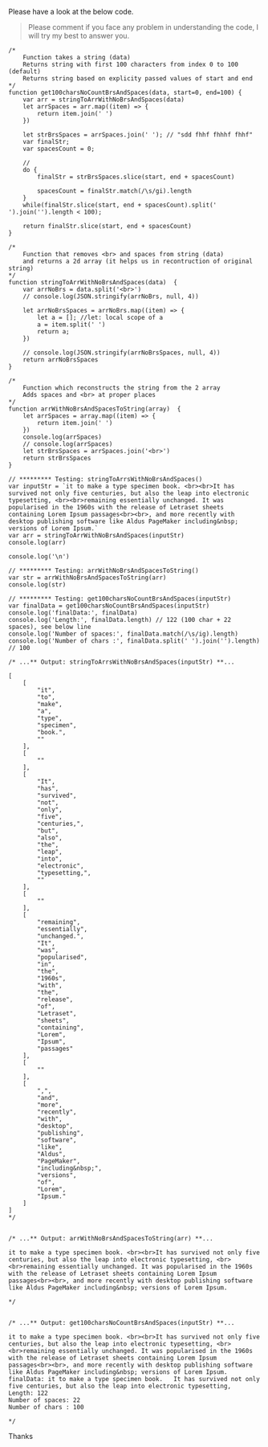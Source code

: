 Please have a look at the below code.

> Please comment if you face any problem in understanding the code, I will try my best to answer you. 

    /*
    	Function takes a string (data)
    	Returns string with first 100 characters from index 0 to 100 (default)
    	Returns string based on explicity passed values of start and end
    */
    function get100charsNoCountBrsAndSpaces(data, start=0, end=100) {
    	var arr = stringToArrWithNoBrsAndSpaces(data)
    	let arrSpaces = arr.map((item) => {
    		return item.join(' ')
    	})

    	let strBrsSpaces = arrSpaces.join(' '); // "sdd fhhf fhhhf fhhf"
    	var finalStr;
    	var spacesCount = 0;

        // 
    	do {
    		finalStr = strBrsSpaces.slice(start, end + spacesCount)
    		
    		spacesCount = finalStr.match(/\s/gi).length
    	} 
    	while(finalStr.slice(start, end + spacesCount).split(' ').join('').length < 100);
    	
        return finalStr.slice(start, end + spacesCount)
    }

    /*
    	Function that removes <br> and spaces from string (data) 
    	and returns a 2d array (it helps us in recontruction of original string)
    */
    function stringToArrWithNoBrsAndSpaces(data)  {
    	var arrNoBrs = data.split('<br>')
    	// console.log(JSON.stringify(arrNoBrs, null, 4))

    	let arrNoBrsSpaces = arrNoBrs.map((item) => {
    		let a = []; //let: local scope of a
    		a = item.split(' ')
    		return a;
    	})

    	// console.log(JSON.stringify(arrNoBrsSpaces, null, 4))
    	return arrNoBrsSpaces
    }

    /*
    	Function which reconstructs the string from the 2 array
    	Adds spaces and <br> at proper places
    */
    function arrWithNoBrsAndSpacesToString(array)  {
    	let arrSpaces = array.map((item) => {
    		return item.join(' ')
    	})
    	console.log(arrSpaces)
    	// console.log(arrSpaces)
    	let strBrsSpaces = arrSpaces.join('<br>')
    	return strBrsSpaces
    }

    // ********* Testing: stringToArrsWithNoBrsAndSpaces()
    var inputStr = `it to make a type specimen book. <br><br>It has survived not only five centuries, but also the leap into electronic typesetting, <br><br>remaining essentially unchanged. It was popularised in the 1960s with the release of Letraset sheets containing Lorem Ipsum passages<br><br>, and more recently with desktop publishing software like Aldus PageMaker including&nbsp; versions of Lorem Ipsum.`
    var arr = stringToArrWithNoBrsAndSpaces(inputStr)
    console.log(arr)

    console.log('\n')

    // ********* Testing: arrWithNoBrsAndSpacesToString()
    var str = arrWithNoBrsAndSpacesToString(arr)
    console.log(str)

    // ********* Testing: get100charsNoCountBrsAndSpaces(inputStr)
    var finalData = get100charsNoCountBrsAndSpaces(inputStr)
    console.log('finalData:', finalData)
    console.log('Length:', finalData.length) // 122 (100 char + 22 spaces), see below line
    console.log('Number of spaces:', finalData.match(/\s/ig).length)
    console.log('Number of chars :', finalData.split(' ').join('').length) // 100

    /* ...** Output: stringToArrsWithNoBrsAndSpaces(inputStr) **...

    [
        [
            "it",
            "to",
            "make",
            "a",
            "type",
            "specimen",
            "book.",
            ""
        ],
        [
            ""
        ],
        [
            "It",
            "has",
            "survived",
            "not",
            "only",
            "five",
            "centuries,",
            "but",
            "also",
            "the",
            "leap",
            "into",
            "electronic",
            "typesetting,",
            ""
        ],
        [
            ""
        ],
        [
            "remaining",
            "essentially",
            "unchanged.",
            "It",
            "was",
            "popularised",
            "in",
            "the",
            "1960s",
            "with",
            "the",
            "release",
            "of",
            "Letraset",
            "sheets",
            "containing",
            "Lorem",
            "Ipsum",
            "passages"
        ],
        [
            ""
        ],
        [
            ",",
            "and",
            "more",
            "recently",
            "with",
            "desktop",
            "publishing",
            "software",
            "like",
            "Aldus",
            "PageMaker",
            "including&nbsp;",
            "versions",
            "of",
            "Lorem",
            "Ipsum."
        ]
    ]
    */


    /* ...** Output: arrWithNoBrsAndSpacesToString(arr) **...

    it to make a type specimen book. <br><br>It has survived not only five centuries, but also the leap into electronic typesetting, <br><br>remaining essentially unchanged. It was popularised in the 1960s with the release of Letraset sheets containing Lorem Ipsum passages<br><br>, and more recently with desktop publishing software like Aldus PageMaker including&nbsp; versions of Lorem Ipsum.

    */


    /* ...** Output: get100charsNoCountBrsAndSpaces(inputStr) **...

    it to make a type specimen book. <br><br>It has survived not only five centuries, but also the leap into electronic typesetting, <br><br>remaining essentially unchanged. It was popularised in the 1960s with the release of Letraset sheets containing Lorem Ipsum passages<br><br>, and more recently with desktop publishing software like Aldus PageMaker including&nbsp; versions of Lorem Ipsum.
    finalData: it to make a type specimen book.   It has survived not only five centuries, but also the leap into electronic typesetting,
    Length: 122
    Number of spaces: 22
    Number of chars : 100

    */

Thanks